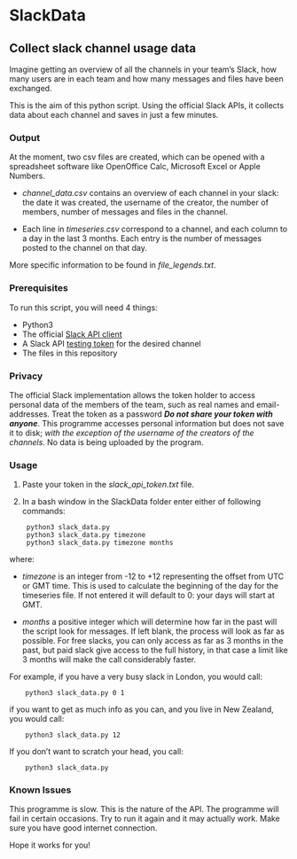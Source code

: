 # SlackData
## Collect slack channel usage data

Imagine getting an overview of all the channels in your team’s Slack, how many users are in each team and how many messages and files have been exchanged.

This is the aim of this python script. Using the official Slack APIs, it collects data about each channel and saves in just a few minutes.

### Output

At the moment, two csv files are created, which can be opened with a spreadsheet software like OpenOffice Calc, Microsoft Excel or Apple Numbers.

- *channel_data.csv* contains an overview of each channel in your slack: the date it was created, the username of the creator, the number of members, number of messages and files in the channel.

- Each line in *timeseries.csv* correspond to a channel, and each column to a day in the last 3 months. Each entry is the number of messages posted to the channel on that day.

More specific information to be found in *file_legends.txt*.

### Prerequisites

To run this script, you will need 4 things:
- Python3
- The official [Slack API client](https://github.com/slackapi/python-slackclient)
- A Slack API [testing token](https://api.slack.com/custom-integrations/legacy-tokens) for the desired channel
- The files in this repository

### Privacy

The official Slack implementation allows the token holder to access personal data of the members of the team, such as real names and email-addresses. Treat the token as a password ***Do not share your token with anyone***.
This programme accesses personal information but does not save it to disk; *with the exception of the username of the creators of the channels*. No data is being uploaded by the program.

### Usage

1. Paste your token in the *slack_api_token.txt* file.
2. In a bash window in the SlackData folder enter either of following commands:

        python3 slack_data.py
        python3 slack_data.py timezone       
        python3 slack_data.py timezone months

where:
- *timezone* is an integer from -12 to +12 representing the offset from UTC or GMT time. This is used to calculate the beginning of the day for the timeseries file. If not entered it will default to 0: your days will start at GMT.

- *months* a positive integer which will determine how far in the past will the script look for messages. If left blank, the process will look as far as possible. For free slacks, you can only access as far as 3 months in the past, but paid slack give access to the full history, in that case a limit like 3 months will make the call considerably faster.

For example, if you have a very busy slack in London, you would call:

        python3 slack_data.py 0 1

if you want to get as much info as you can, and you live in New Zealand, you would call:

        python3 slack_data.py 12

If you don’t want to scratch your head, you call:

        python3 slack_data.py


### Known Issues

This programme is slow. This is the nature of the API.
The programme will fail in certain occasions. Try to run it again and it may actually work.
Make sure you have good internet connection.

Hope it works for you!
